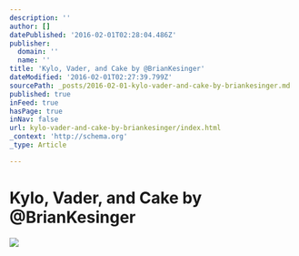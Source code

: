 ```yaml
---
description: ''
author: []
datePublished: '2016-02-01T02:28:04.486Z'
publisher:
  domain: ''
  name: ''
title: 'Kylo, Vader, and Cake by @BrianKesinger'
dateModified: '2016-02-01T02:27:39.799Z'
sourcePath: _posts/2016-02-01-kylo-vader-and-cake-by-briankesinger.md
published: true
inFeed: true
hasPage: true
inNav: false
url: kylo-vader-and-cake-by-briankesinger/index.html
_context: 'http://schema.org'
_type: Article

---
```

# Kylo, Vader, and Cake by @BrianKesinger
![](https://the-grid-user-content.s3-us-west-2.amazonaws.com/f55a66d5-b136-4fcc-a392-2806d9a6045d.png)